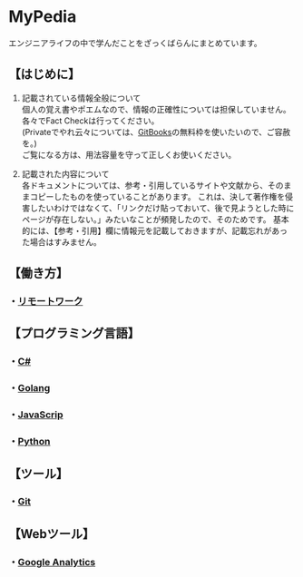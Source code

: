 # MyPedia
エンジニアライフの中で学んだことをざっくばらんにまとめています。  

## 【はじめに】
1. 記載されている情報全般について  
   個人の覚え書やポエムなので、情報の正確性については担保していません。  
   各々でFact Checkは行ってください。  
   (Privateでやれ云々については、[GitBooks](https://www.gitbook.com/)の無料枠を使いたいので、ご容赦を。)  
   ご覧になる方は、用法容量を守って正しくお使いください。
   
2. 記載された内容について  
   各ドキュメントについては、参考・引用しているサイトや文献から、そのままコピーしたものを使っていることがあります。
   これは、決して著作権を侵害したいわけではなくて、「リンクだけ貼っておいて、後で見ようとした時にページが存在しない。」みたいなことが頻発したので、そのためです。
   基本的には、【参考・引用】欄に情報元を記載しておきますが、記載忘れがあった場合はすみません。  

## 【働き方】
### ・[リモートワーク](docs/works/remote-work.md)

## 【プログラミング言語】
### ・[C#](docs/programming-language/c-sharp.md)
### ・[Golang](docs/programming-language/golang.md)
### ・[JavaScrip](docs/programming-language/javascript.md)
### ・[Python](docs/programming-language/python.md)

## 【ツール】
### ・[Git](docs/web-tools/git.md)

## 【Webツール】　
### ・[Google Analytics](docs/web-tools/google-analytics.md)

